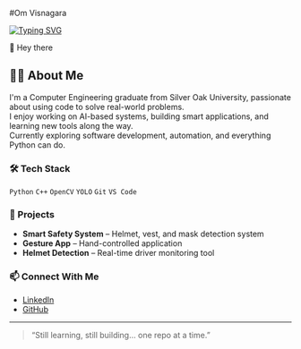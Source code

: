 #Om Visnagara

[![Typing SVG](https://readme-typing-svg.demolab.com/?lines=Python+Developer;Software+Engineering+Enthusiast;Building+Real-world+Projects;Learning+AI+step+by+step)](https://git.io/typing-svg)

👋 Hey there

## 👨‍💻 About Me

I'm a Computer Engineering graduate from Silver Oak University, passionate about using code to solve real-world problems.  
I enjoy working on AI-based systems, building smart applications, and learning new tools along the way.  
Currently exploring software development, automation, and everything Python can do.

### 🛠 Tech Stack
`Python` `C++` `OpenCV` `YOLO` `Git` `VS Code`

### 🚀 Projects
- **Smart Safety System** – Helmet, vest, and mask detection system
- **Gesture App** – Hand-controlled application
- **Helmet Detection** – Real-time driver monitoring tool

### 📫 Connect With Me
- [LinkedIn](https://www.linkedin.com/in/omvisnagara/)
- [GitHub](https://github.com/OmVisnagara)

---
> “Still learning, still building... one repo at a time.”

<!--
**OmVisnagara/OmVisnagara** is a ✨ _special_ ✨ repository because its `README.md` (this file) appears on your GitHub profile.

Here are some ideas to get you started:

- 🔭 I’m currently working on ...
- 🌱 I’m currently learning ...
- 👯 I’m looking to collaborate on ...
- 🤔 I’m looking for help with ...
- 💬 Ask me about ...
- 📫 How to reach me: ...
- 😄 Pronouns: ...
- ⚡ Fun fact: ...
-->
